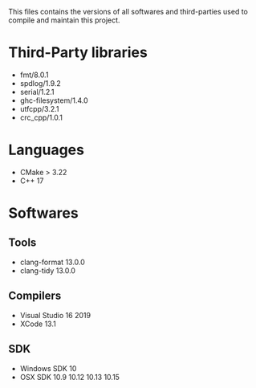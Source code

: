 This files contains the versions of all softwares and third-parties used to compile and maintain this project.

# Third-Party libraries

* fmt/8.0.1
* spdlog/1.9.2
* serial/1.2.1
* ghc-filesystem/1.4.0
* utfcpp/3.2.1 
* crc_cpp/1.0.1

# Languages

* CMake > 3.22
* C++ 17

# Softwares

## Tools

* clang-format 13.0.0
* clang-tidy 13.0.0

## Compilers

* Visual Studio 16 2019
* XCode 13.1

## SDK

* Windows SDK 10
* OSX SDK 10.9 10.12 10.13 10.15

